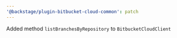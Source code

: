 ```yaml
---
'@backstage/plugin-bitbucket-cloud-common': patch
---
```


Added method `listBranchesByRepository` to `BitbucketCloudClient`
